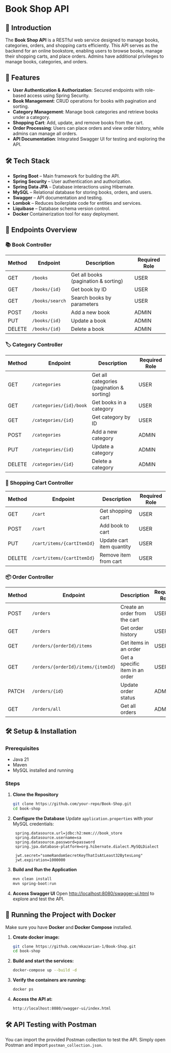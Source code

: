 # Book Shop API

## 📌 Introduction
The **Book Shop API** is a RESTful web service designed to manage books, categories, orders, and shopping carts efficiently. This API serves as the backend for an online bookstore, enabling users to browse books, manage their shopping carts, and place orders. Admins have additional privileges to manage books, categories, and orders.

## 🚀 Features
- **User Authentication & Authorization**: Secured endpoints with role-based access using Spring Security.
- **Book Management**: CRUD operations for books with pagination and sorting.
- **Category Management**: Manage book categories and retrieve books under a category.
- **Shopping Cart**: Add, update, and remove books from the cart.
- **Order Processing**: Users can place orders and view order history, while admins can manage all orders.
- **API Documentation**: Integrated Swagger UI for testing and exploring the API.

## 🛠️ Tech Stack
- **Spring Boot** – Main framework for building the API.
- **Spring Security** – User authentication and authorization.
- **Spring Data JPA** – Database interactions using Hibernate.
- **MySQL** – Relational database for storing books, orders, and users.
- **Swagger** – API documentation and testing.
- **Lombok** – Reduces boilerplate code for entities and services.
- **Liquibase** – Database schema version control.
- **Docker** Containerization tool for easy deployment.

## 📑 Endpoints Overview

### 📚 Book Controller
| Method | Endpoint | Description | Required Role |
|--------|----------|-------------|---------------|
| GET | `/books` | Get all books (pagination & sorting) | USER |
| GET | `/books/{id}` | Get book by ID | USER |
| GET | `/books/search` | Search books by parameters | USER |
| POST | `/books` | Add a new book | ADMIN |
| PUT | `/books/{id}` | Update a book | ADMIN |
| DELETE | `/books/{id}` | Delete a book | ADMIN |

### 🏷️ Category Controller
| Method | Endpoint | Description | Required Role |
|--------|----------|-------------|---------------|
| GET | `/categories` | Get all categories (pagination & sorting) | USER |
| GET | `/categories/{id}/book` | Get books in a category | USER |
| GET | `/categories/{id}` | Get category by ID | USER |
| POST | `/categories` | Add a new category | ADMIN |
| PUT | `/categories/{id}` | Update a category | ADMIN |
| DELETE | `/categories/{id}` | Delete a category | ADMIN |

### 🛒 Shopping Cart Controller
| Method | Endpoint | Description | Required Role |
|--------|----------|-------------|---------------|
| GET | `/cart` | Get shopping cart | USER |
| POST | `/cart` | Add book to cart | USER |
| PUT | `/cart/items/{cartItemId}` | Update cart item quantity | USER |
| DELETE | `/cart/items/{cartItemId}` | Remove item from cart | USER |

### 📦 Order Controller
| Method | Endpoint | Description | Required Role |
|--------|----------|-------------|---------------|
| POST | `/orders` | Create an order from the cart | USER |
| GET | `/orders` | Get order history | USER |
| GET | `/orders/{orderId}/items` | Get items in an order | USER |
| GET | `/orders/{orderId}/items/{itemId}` | Get a specific item in an order | USER |
| PATCH | `/orders/{id}` | Update order status | ADMIN |
| GET | `/orders/all` | Get all orders | ADMIN |

## 🛠️ Setup & Installation
### Prerequisites
- Java 21
- Maven
- MySQL installed and running

### Steps
1. **Clone the Repository**
   ```bash
   git clone https://github.com/your-repo/Book-Shop.git
   cd book-shop
   ```
2. **Configure the Database**
   Update `application.properties` with your MySQL credentials:
   ```properties
    spring.datasource.url=jdbc:h2:mem:///book_store
    spring.datasource.username=sa
    spring.datasource.password=password
    spring.jpa.database-platform=org.hibernate.dialect.MySQLDialect
    
    jwt.secret="someRandomSecretKeyThatIsAtLeast32BytesLong"
    jwt.expiration=1000000
   ```
3. **Build and Run the Application**
   ```bash
   mvn clean install
   mvn spring-boot:run
   ```
4. **Access Swagger UI**
   Open [http://localhost:8080/swagger-ui.html](http://localhost:8080/swagger-ui.html) to explore and test the API.

## 🐳 Running the Project with Docker

Make sure you have **Docker** and **Docker Compose** installed.

1. **Create docker image:**

   ```bash
   git clone https://github.com/mkazarian-1/Book-Shop.git
   cd book-shop
   ```

2. **Build and start the services:**

   ```bash
   docker-compose up --build -d
   ```

3. **Verify the containers are running:**

   ```bash
   docker ps
   ```
   
4. **Access the API at:**

   ```
   http://localhost:8080/swagger-ui/index.html
   ```

## 🛠️ API Testing with Postman
You can import the provided Postman collection to test the API. Simply open Postman and import `postman_collection.json`.

